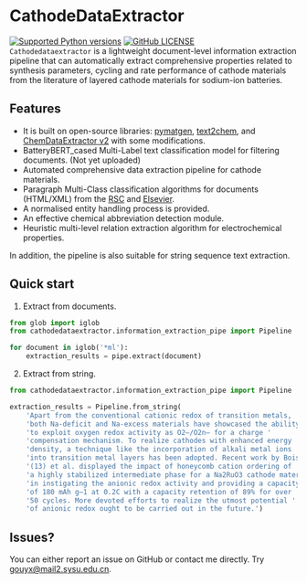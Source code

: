 # CathodeDataExtractor

[![Supported Python versions](https://img.shields.io/badge/python-3.6%20%7C%203.7-blue.svg)](https://www.python.org/downloads/) [![GitHub LICENSE](https://img.shields.io/github/license/GGNoWayBack/cathodedataextractor.svg)](https://github.com/GGNoWayBack/cathodedataextractor/blob/main/LICENSE)  
`Cathodedataextractor` is a lightweight document-level information extraction pipeline that can automatically extract
comprehensive properties related to synthesis parameters, cycling and rate performance of cathode materials from the
literature of layered cathode materials for sodium-ion batteries.

## Features

- It is built on open-source libraries: [pymatgen], [text2chem], and [ChemDataExtractor v2] with some modifications.
- BatteryBERT_cased Multi-Label text classification model for filtering documents. (Not yet uploaded)
- Automated comprehensive data extraction pipeline for cathode materials.
- Paragraph Multi-Class classification algorithms for documents (HTML/XML) from the [RSC] and [Elsevier].
- A normalised entity handling process is provided.
- An effective chemical abbreviation detection module.
- Heuristic multi-level relation extraction algorithm for electrochemical properties.

In addition, the pipeline is also suitable for string sequence text extraction.

## Quick start

1. Extract from documents.

```python
from glob import iglob
from cathodedataextractor.information_extraction_pipe import Pipeline

for document in iglob('*ml'):
    extraction_results = pipe.extract(document)
```
> 

2. Extract from string.

```python
from cathodedataextractor.information_extraction_pipe import Pipeline

extraction_results = Pipeline.from_string(
    'Apart from the conventional cationic redox of transition metals, '
    'both Na-deficit and Na-excess materials have showcased the ability '
    'to exploit oxygen redox activity as O2–/O2n– for a charge '
    'compensation mechanism. To realize cathodes with enhanced energy '
    'density, a technique like the incorporation of alkali metal ions '
    'into transition metal layers has been adopted. Recent work by Boisse '
    '(13) et al. displayed the impact of honeycomb cation ordering of '
    'a highly stabilized intermediate phase for a Na2RuO3 cathode material '
    'in instigating the anionic redox activity and providing a capacity '
    'of 180 mAh g–1 at 0.2C with a capacity retention of 89% for over '
    '50 cycles. More devoted efforts to realize the utmost potential '
    'of anionic redox ought to be carried out in the future.')
```
> 

## Issues?

You can either report an issue on GitHub or contact me directly. 
Try [gouyx@mail2.sysu.edu.cn](mailto:gouyx@mail2.sysu.edu.cn).











[pymatgen]: https://pymatgen.org

[text2chem]: https://github.com/CederGroupHub/text2chem

[ChemDataExtractor v2]: https://github.com/CambridgeMolecularEngineering/chemdataextractor2

[RSC]: https://pubs.rsc.org/

[Elsevier]: https://www.elsevier.com/
